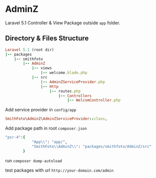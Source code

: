 # AdminZ

Laravel 5.1 Controller & View Package outside `app` folder.

Directory & Files Structure
---------------------------
``` ruby
Laravel 5.1 (root dir)
|-- packages
    |-- smithfoto
        |-- AdminZ
            |-- views
                |-- welcome.blade.php
            |-- src
                |-- AdminZServiceProvider.php
                |-- Http
                    |-- routes.php
                        |-- Controllers
                            |-- WelcomController.php
```
Add service provider in `config/app`

``` ruby
SmithFoto\AdminZ\AdminZServiceProvider::class,

```

Add package path in root `composer.json`

``` ruby
"psr-4":{
            "App\\": "app/",
            "SmithFoto\\AdminZ\\": "packages/smithfoto/AdminZ/src"
        }
```

run `composer dump-autoload`

test packages with url `http://your-domain.com/admin`
